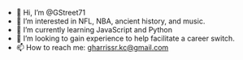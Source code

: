- 👋 Hi, I’m @GStreet71
- 👀 I’m interested in NFL, NBA, ancient history, and music.
- 🌱 I’m currently learning JavaScript and Python
- 💞️ I’m looking to gain experience to help facilitate a career switch. 
- 📫 How to reach me: gharrissr.kc@gmail.com

<!---
GStreet71/GStreet71 is a ✨ special ✨ repository because its `README.md` (this file) appears on your GitHub profile.
You can click the Preview link to take a look at your changes.
--->
